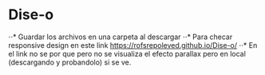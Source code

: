 # Dise-o

⋅⋅* Guardar los archivos en una carpeta al descargar
⋅⋅* Para checar responsive design en este link https://rofsrepoleved.github.io/Dise-o/
⋅⋅* En el link no se por que pero no se visualiza el efecto parallax pero en local (descargando y probandolo) si se ve.
